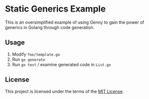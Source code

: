 # Static Generics Example

This is an oversimplified example of using Genny to gain the power of generics in Golang through code generation.

## Usage

1. Modify `foo/template.go`
2. Run `go generate`
3. Run `go test` / examine generated code in `List.go`

## License

This project is licensed under the terms of the [MIT License](/LICENSE).
